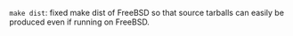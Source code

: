 `make dist`: fixed make dist of FreeBSD so that source tarballs can
easily be produced even if running on FreeBSD.
